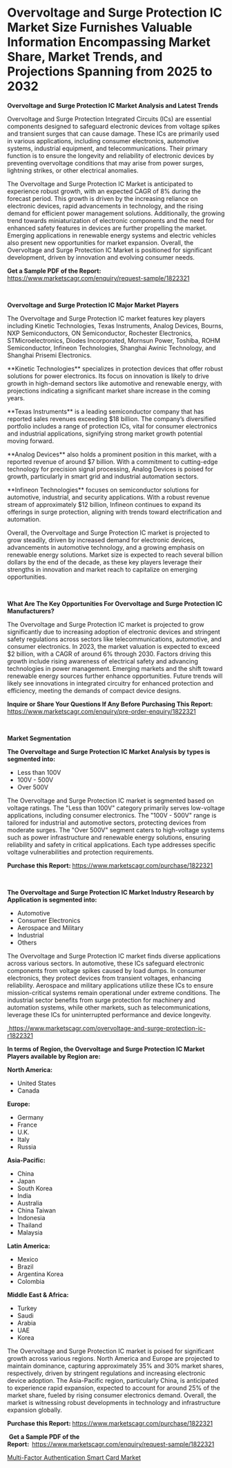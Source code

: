 <p><h1>Overvoltage and Surge Protection IC Market Size Furnishes Valuable Information Encompassing Market Share, Market Trends, and Projections Spanning from 2025 to 2032</h1></p><p><strong>Overvoltage and Surge Protection IC Market Analysis and Latest Trends</strong></p>
<p><p>Overvoltage and Surge Protection Integrated Circuits (ICs) are essential components designed to safeguard electronic devices from voltage spikes and transient surges that can cause damage. These ICs are primarily used in various applications, including consumer electronics, automotive systems, industrial equipment, and telecommunications. Their primary function is to ensure the longevity and reliability of electronic devices by preventing overvoltage conditions that may arise from power surges, lightning strikes, or other electrical anomalies.</p><p>The Overvoltage and Surge Protection IC Market is anticipated to experience robust growth, with an expected CAGR of 8% during the forecast period. This growth is driven by the increasing reliance on electronic devices, rapid advancements in technology, and the rising demand for efficient power management solutions. Additionally, the growing trend towards miniaturization of electronic components and the need for enhanced safety features in devices are further propelling the market. Emerging applications in renewable energy systems and electric vehicles also present new opportunities for market expansion. Overall, the Overvoltage and Surge Protection IC Market is positioned for significant development, driven by innovation and evolving consumer needs.</p></p>
<p><strong>Get a Sample PDF of the Report:&nbsp;</strong> <a href="https://www.marketscagr.com/enquiry/request-sample/1822321?utm_campaign=2003&utm_medium=2&utm_source=Github&utm_content=ia&utm_term=13022025&utm_id=overvoltage-and-surge-protection-ic">https://www.marketscagr.com/enquiry/request-sample/1822321</a></p>
<p>&nbsp;</p>
<p><strong>Overvoltage and Surge Protection IC Major Market Players</strong></p>
<p><p>The Overvoltage and Surge Protection IC market features key players including Kinetic Technologies, Texas Instruments, Analog Devices, Bourns, NXP Semiconductors, ON Semiconductor, Rochester Electronics, STMicroelectronics, Diodes Incorporated, Mornsun Power, Toshiba, ROHM Semiconductor, Infineon Technologies, Shanghai Awinic Technology, and Shanghai Prisemi Electronics.</p><p>**Kinetic Technologies** specializes in protection devices that offer robust solutions for power electronics. Its focus on innovation is likely to drive growth in high-demand sectors like automotive and renewable energy, with projections indicating a significant market share increase in the coming years.</p><p>**Texas Instruments** is a leading semiconductor company that has reported sales revenues exceeding $18 billion. The company’s diversified portfolio includes a range of protection ICs, vital for consumer electronics and industrial applications, signifying strong market growth potential moving forward.</p><p>**Analog Devices** also holds a prominent position in this market, with a reported revenue of around $7 billion. With a commitment to cutting-edge technology for precision signal processing, Analog Devices is poised for growth, particularly in smart grid and industrial automation sectors.</p><p>**Infineon Technologies** focuses on semiconductor solutions for automotive, industrial, and security applications. With a robust revenue stream of approximately $12 billion, Infineon continues to expand its offerings in surge protection, aligning with trends toward electrification and automation.</p><p>Overall, the Overvoltage and Surge Protection IC market is projected to grow steadily, driven by increased demand for electronic devices, advancements in automotive technology, and a growing emphasis on renewable energy solutions. Market size is expected to reach several billion dollars by the end of the decade, as these key players leverage their strengths in innovation and market reach to capitalize on emerging opportunities.</p></p>
<p>&nbsp;</p>
<p><strong>What Are The Key Opportunities For Overvoltage and Surge Protection IC Manufacturers?</strong></p>
<p><p>The Overvoltage and Surge Protection IC market is projected to grow significantly due to increasing adoption of electronic devices and stringent safety regulations across sectors like telecommunications, automotive, and consumer electronics. In 2023, the market valuation is expected to exceed $2 billion, with a CAGR of around 6% through 2030. Factors driving this growth include rising awareness of electrical safety and advancing technologies in power management. Emerging markets and the shift toward renewable energy sources further enhance opportunities. Future trends will likely see innovations in integrated circuitry for enhanced protection and efficiency, meeting the demands of compact device designs.</p></p>
<p><strong>Inquire or Share Your Questions If Any Before Purchasing This Report:</strong> <a href="https://www.marketscagr.com/enquiry/pre-order-enquiry/1822321?utm_campaign=2003&utm_medium=2&utm_source=Github&utm_content=ia&utm_term=13022025&utm_id=overvoltage-and-surge-protection-ic">https://www.marketscagr.com/enquiry/pre-order-enquiry/1822321</a></p>
<p>&nbsp;</p>
<p><strong>Market Segmentation</strong></p>
<p><strong>The Overvoltage and Surge Protection IC Market Analysis by types is segmented into:</strong></p>
<p><ul><li>Less than 100V</li><li>100V - 500V</li><li>Over 500V</li></ul></p>
<p><p>The Overvoltage and Surge Protection IC market is segmented based on voltage ratings. The "Less than 100V" category primarily serves low-voltage applications, including consumer electronics. The "100V - 500V" range is tailored for industrial and automotive sectors, protecting devices from moderate surges. The "Over 500V" segment caters to high-voltage systems such as power infrastructure and renewable energy solutions, ensuring reliability and safety in critical applications. Each type addresses specific voltage vulnerabilities and protection requirements.</p></p>
<p><strong>Purchase this Report:&nbsp;</strong><a href="https://www.marketscagr.com/purchase/1822321?utm_campaign=2003&utm_medium=2&utm_source=Github&utm_content=ia&utm_term=13022025&utm_id=overvoltage-and-surge-protection-ic">https://www.marketscagr.com/purchase/1822321</a></p>
<p>&nbsp;</p>
<p><strong>The Overvoltage and Surge Protection IC Market Industry Research by Application is segmented into:</strong></p>
<p><ul><li>Automotive</li><li>Consumer Electronics</li><li>Aerospace and Military</li><li>Industrial</li><li>Others</li></ul></p>
<p><p>The Overvoltage and Surge Protection IC market finds diverse applications across various sectors. In automotive, these ICs safeguard electronic components from voltage spikes caused by load dumps. In consumer electronics, they protect devices from transient voltages, enhancing reliability. Aerospace and military applications utilize these ICs to ensure mission-critical systems remain operational under extreme conditions. The industrial sector benefits from surge protection for machinery and automation systems, while other markets, such as telecommunications, leverage these ICs for uninterrupted performance and device longevity.</p></p>
<p><a href="https://www.marketscagr.com/overvoltage-and-surge-protection-ic-r1822321?utm_campaign=2003&utm_medium=2&utm_source=Github&utm_content=ia&utm_term=13022025&utm_id=overvoltage-and-surge-protection-ic">&nbsp;https://www.marketscagr.com/overvoltage-and-surge-protection-ic-r1822321</a></p>
<p><strong>In terms of Region, the Overvoltage and Surge Protection IC Market Players available by Region are:</strong></p>
<p>
    <p> <strong> North America: </strong>
        <ul>
            <li>United States</li>
            <li>Canada</li>
        </ul>
        </p> 
    <p> <strong> Europe: </strong>
        <ul>
            <li>Germany</li>
            <li>France</li>
            <li>U.K.</li>
            <li>Italy</li>
            <li>Russia</li>
        </ul>
        </p> 
    <p> <strong> Asia-Pacific: </strong>
        <ul>
            <li>China</li>
            <li>Japan</li>
            <li>South Korea</li>
            <li>India</li>
            <li>Australia</li>
            <li>China Taiwan</li>
            <li>Indonesia</li>
            <li>Thailand</li>
            <li>Malaysia</li>
        </ul>
        </p> 
    <p> <strong> Latin America: </strong>
        <ul>
            <li>Mexico</li>
            <li>Brazil</li>
            <li>Argentina Korea</li>
            <li>Colombia</li>
        </ul>
        </p> 
    <p> <strong> Middle East & Africa: </strong>
        <ul>
            <li>Turkey</li>
            <li>Saudi</li>
            <li>Arabia</li>
            <li>UAE</li>
            <li>Korea</li>
        </ul>
    </p>
    </p>
<p><p>The Overvoltage and Surge Protection IC market is poised for significant growth across various regions. North America and Europe are projected to maintain dominance, capturing approximately 35% and 30% market shares, respectively, driven by stringent regulations and increasing electronic device adoption. The Asia-Pacific region, particularly China, is anticipated to experience rapid expansion, expected to account for around 25% of the market share, fueled by rising consumer electronics demand. Overall, the market is witnessing robust developments in technology and infrastructure expansion globally.</p></p>
<p><strong>Purchase this Report: </strong><a href="https://www.marketscagr.com/purchase/1822321?utm_campaign=2003&utm_medium=2&utm_source=Github&utm_content=ia&utm_term=13022025&utm_id=overvoltage-and-surge-protection-ic">https://www.marketscagr.com/purchase/1822321</a></p>
<p>&nbsp;<strong>Get a Sample PDF of the Report:&nbsp;&nbsp;</strong><a href="https://www.marketscagr.com/enquiry/request-sample/1822321?utm_campaign=2003&utm_medium=2&utm_source=Github&utm_content=ia&utm_term=13022025&utm_id=overvoltage-and-surge-protection-ic">https://www.marketscagr.com/enquiry/request-sample/1822321</a></p>
<p><strong></strong></p>
<p><p><a href="https://github.com/mauripalmi/Market-Research-Report-List-6/blob/main/multi-factor-authentication-smart-card-market.md?utm_campaign=2003&utm_medium=2&utm_source=Github&utm_content=ia&utm_term=13022025&utm_id=overvoltage-and-surge-protection-ic">Multi-Factor Authentication Smart Card Market</a></p></p>